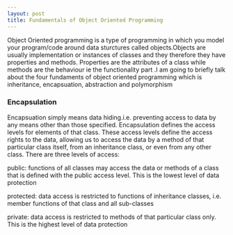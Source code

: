 ```yaml
---
layout: post
title: Fundamentals of Object Oriented Programming
---
```


Object Oriented programming is a type of programming in which you model your program/code around data sturctures called 
objects.Objects are usually implementation or instances of classes and they therefore they have properties and methods.
Properties are the attributes of a class while methods are the behaviour ie the functionality part .I am going to briefly 
talk about the four fundaments of object oriented programming which is inheritance, encapsuation, abstraction 
and polymorphism

### Encapsulation
Encapsuation simply means data hiding.i.e. preventing access to data by any means other than those specified. 
Encapsulation defines the access levels for elements of that class. These access levels define the access rights to the data, allowing us to access the data by a method of that particular class itself, from an inheritance class, or even from any other class. There are three levels of access:

public: functions of all classes may access the data or methods of a class that is defined with the public access level. This is the lowest level of data protection

protected: data access is restricted to functions of inheritance classes, i.e. member functions of that class and all sub-classes

private: data access is restricted to methods of that particular class only. This is the highest level of data protection
